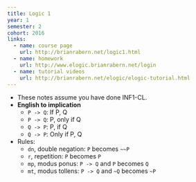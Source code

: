 ```yaml
---
title: Logic 1
year: 1
semester: 2
cohort: 2016
links:
  - name: course page
    url: http://brianrabern.net/logic1.html
  - name: homework
    url: http://www.elogic.brianrabern.net/login
  - name: tutorial videos
    url: http://brianrabern.net/elogic/elogic-tutorial.html
---
```


- These notes assume you have done INF1-CL.
- **English to implication**
  - `P -> Q`: If P, Q
  - `P -> Q`: P, only if Q
  - `Q -> P`: P, if Q
  - `Q -> P`: Only if P, Q
- Rules:
  - `dn`, double negation: `P` becomes `~~P`
  - `r`, repetition: `P` becomes `P`
  - `mp`, modus ponus: `P -> Q` and `P` becomes `Q`
  - `mt`, modus tollens: `P -> Q` and `~Q` becomes `~P` 
